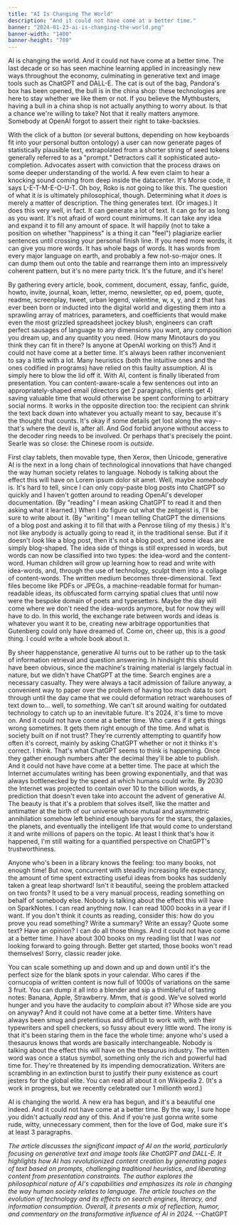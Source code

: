 ```yaml
---
title: "AI Is Changing The World"
description: "And it could not have come at a better time."
banner: "2024-01-23-ai-is-changing-the-world.png"
banner-width: "1400"
banner-height: "700"
---
```


AI is changing the world. And it could not have come at a better time. The
last decade or so has seen machine learning applied in increasingly
new ways throughout the economy, culminating in generative text and
image tools such as ChatGPT and DALL-E. The cat is out of the bag,
Pandora's box has been opened, the bull is in the china shop: these
technologies are here to stay whether we like them or not. If you believe
the Mythbusters, having a bull in a china shop is not actually anything
to worry about. Is that a chance we're willing to take? Not that it
really matters anymore. Somebody at OpenAI forgot to assert their right
to take-backsies.

With the click of a button (or several buttons, depending on how keyboards
fit into your personal button ontology) a user can now generate pages
of statistically plausible text, extrapolated from a shorter string
of seed tokens generally referred to as a "prompt." Detractors call it
sophisticated auto-completion. Advocates assert with conviction that the
process draws on some deeper understanding of the world. A few even claim
to hear a knocking sound coming from deep inside the datacenter. It's
Morse code, it says L-E-T-M-E-O-U-T. Oh boy, Roko is *not* going to
like this. The question of what it *is* is ultimately philosophical,
though. Determining what it *does* is merely a matter of description. The
thing generates text. (Or images.) It does this very well, in fact. It
can generate a lot of text. It can go for as long as you want. It's not
afraid of word count minimums. It can take any idea and expand it to fill
any amount of space. It will happily (not to take a position on whether
"happiness" is a thing it can "feel") plagiarize earlier sentences until
crossing your personal finish line. If you need more words, it can give
you more words. It has whole bags of words. It has words from every major
language on earth, and probably a few not-so-major ones. It can dump
them out onto the table and rearrange them into an impressively coherent
pattern, but it's no mere party trick. It's the future, and it's here!

By gathering every article, book, comment, document, essay, fanfic,
guide, howto, invite, journal, koan, letter, memo, newsletter, op ed,
poem, quote, readme, screenplay, tweet, urban legend, valentine, w,
x, y, and z that has ever been born or inducted into the digital world
and digesting them into a sprawling array of matrices, parameters, and
coefficients that would make even the most grizzled spreadsheet jockey
blush, engineers can craft perfect sausages of language to any dimensions
you want, any composition you dream up, and any quantity you need. (How
many Minotaurs do you think they can fit in there? Is anyone at OpenAI
working on this?) And it could not have come at a better time. It's
always been rather inconvenient to say a little with a lot. Many
heuristics (both the intuitive ones and the ones codified in programs)
have relied on this faulty assumption. AI is simply here to blow the lid
off it. With AI, content is finally liberated from presentation. You can
content-aware-scale a few sentences out into an appropriately-shaped email
(directors get 2 paragraphs, clients get 4) saving valuable time that
would otherwise be spent conforming to arbitrary social norms. It works
in the opposite direction too: the recipient can shrink the text back
down into whatever you actually meant to say, because it's the thought
that counts. It's okay if some details get lost along the way--that's
where the devil is, after all. And God forbid anyone without access to
the decoder ring needs to be involved. Or perhaps that's precisely the
point. Searle was so close: the Chinese room is *outside*.

First clay tablets, then movable type, then Xerox, then Unicode,
generative AI is the next in a long chain of technological innovations
that have changed the way human society relates to language. Nobody
is talking about the effect this will have on Lorem ipsum dolor sit
amet. Well, maybe *somebody* is. It's hard to tell, since I can only
copy-paste blog posts into ChatGPT so quickly and I haven't gotten
around to reading OpenAI's developer documentation. (By "reading" I
mean asking ChatGPT to read it and then asking what it learned.) When
I *do* figure out what the zeitgeist is, I'll be sure to write about
it. (By "writing" I mean telling ChatGPT the dimensions of a blog post
and asking it to fill that with a Penrose tiling of my thesis.) It's
not like anybody is actually going to read it, in the traditional
sense. But if it doesn't *look* like a blog post, then it's not a blog
post, and some ideas are simply blog-shaped. The idea side of things
is still expressed in words, but words can now be classified into two
types: the idea-word and the content-word. Human children will grow up
learning how to read and write with idea-words, and, through the use
of technology, sculpt them into a collage of content-words. The written
medium becomes three-dimensional. Text files become like PDFs or JPEGs,
a machine-readable format for human-readable ideas, its obfuscated form
carrying spatial clues that until now were the bespoke domain of poets and
typesetters. Maybe the day will come where we don't need the idea-words
anymore, but for now they will have to do. In this world, the exchange
rate between words and ideas is whatever you want it to be, creating new
arbitrage opportunities that Gutenberg could only have dreamed of. Come
on, cheer up, this is a *good* thing. I could write a whole book about it.

By sheer happenstance, generative AI turns out to be rather up to the
task of information retrieval and question answering. In hindsight this
should have been obvious, since the machine's training material is largely
factual in nature, but we didn't have ChatGPT at the time. Search engines
are a necessary casualty. They were always a tacit admission of failure
anyway, a convenient way to paper over the problem of having too much
data to sort through until the day came that we could deformation retract
warehouses of text down to... well, to *something*. We can't sit around
waiting for outdated technology to catch up to an inevitable future. It's
2024, it's time to move on. And it could not have come at a better
time. Who cares if it gets things wrong sometimes. It gets them right
enough of the time. And what is society built on if not trust? They're
currently attempting to quantify how often it's correct, mainly by asking
ChatGPT whether or not it thinks it's correct. I think. That's what
ChatGPT seems to think is happening. Once they gather enough numbers after
the decimal they'll be able to publish. And it could not have have come at
a better time. The pace at which the Internet accumulates writing has been
growing exponentially, and that was always bottlenecked by the speed at
which humans could write. By 2030 the Internet was projected to contain
over 10 to the billion words, a prediction that doesn't even take into
account the advent of generative AI. The beauty is that it's a problem
that solves itself, like the matter and antimatter at the birth of our
universe whose mutual and asymmetric annihilation somehow left behind
enough baryons for the stars, the galaxies, the planets, and eventually
the intelligent life that would come to understand it and write millions
of papers on the topic. At least I think that's how it happened, I'm
still waiting for a quantified perspective on ChatGPT's trustworthiness.

Anyone who's been in a library knows the feeling: too many books,
not enough time! But now, concurrent with steadily increasing life
expectancy, the amount of time spent extracting useful ideas from books
has suddenly taken a great leap shortward! Isn't it beautiful, seeing
the problem attacked on two fronts? It used to be a very manual process,
reading something on behalf of somebody else. Nobody is talking about
the effect this will have on SparkNotes. I can read anything now. I
can read 1000 books in a year if I want. If you don't think it counts
as reading, consider this: how do you prove you read something? Write a
summary? Write an essay? Quote some text? Have an opinion? I can do all
those things. And it could not have come at a better time. I have about
300 books on my reading list that I was *not* looking forward to going
through. Better get started, those books won't read themselves! Sorry,
classic reader joke.

You can scale something up and down and up and down until it's the
perfect size for the blank spots in your calendar. Who cares if the
cornucopia of written content is now full of 1000s of variations
on the same 3 fruit. You can dump it all into a blender and sip a
thimbleful of tasting notes: Banana, Apple, Strawberry. Mmm, that *is*
good. We've solved world hunger and you have the audacity to *complain*
about it? Whose side are you on anyway? And it could not have come at a
better time. Writers have always been smug and pretentious and difficult
to work with, with their typewriters and spell checkers, so fussy about
every little word. The irony is that it's been staring them in the
face the whole time: anyone who's used a thesaurus knows that words are
basically interchangeable. Nobody is talking about the effect this will
have on the thesaurus industry. The written word was once a status symbol,
something only the rich and powerful had time for. They're threatened by
its impending democratization. Writers are scrambling in an extinction
burst to justify their puny existence as court jesters for the global
elite. You can read all about it on Wikipedia 2. (It's a work in progress,
but we recently celebrated our 1 millionth word.)

AI is changing the world. A new era has begun, and it's a beautiful one
indeed. And it could not have come at a better time. By the way, I sure
hope you didn't actually *read* any of this. And if you're just gonna
write some rude, witty, unnecessary comment, then for the love of God,
make sure it's at least 3 paragraphs.

*The article discusses the significant impact of AI on the world,
particularly focusing on generative text and image tools like ChatGPT
and DALL-E. It highlights how AI has revolutionized content creation
by generating pages of text based on prompts, challenging traditional
heuristics, and liberating content from presentation constraints. The
author explores the philosophical nature of AI's capabilities and
emphasizes its role in changing the way human society relates to
language. The article touches on the evolution of technology and its
effects on search engines, literacy, and information consumption. Overall,
it presents a mix of reflection, humor, and commentary on the
transformative influence of AI in 2024.* --ChatGPT
